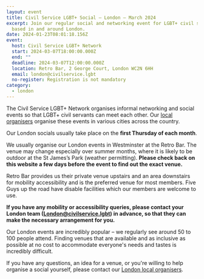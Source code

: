 ```yaml
---
layout: event
title: Civil Service LGBT+ Social – London – March 2024
excerpt: Join our regular social and networking event for LGBT+ civil servants
  based in and around London.
date: 2024-01-23T08:01:18.156Z
event:
  host: Civil Service LGBT+ Network
  start: 2024-03-07T18:00:00.000Z
  end: ""
  deadline: 2024-03-07T12:00:00.000Z
  location: Retro Bar, 2 George Court, London WC2N 6HH
  email: london@civilservice.lgbt
  no-register: Registration is not mandatory
category:
  - london
---
```

The Civil Service LGBT+ Network organises informal networking and social events so that LGBT+ civil servants can meet each other. Our [local organisers](/team) organise these events in various cities across the country.

Our London socials usually take place on the **first Thursday of each month**.

We usually organise our London events in Westminster at the Retro Bar. The venue may change especially over summer months, where it is likely to be outdoor at the St James’s Park (weather permitting). **Please check back on this website a few days before the event to find out the exact venue.**

Retro Bar provides us their private venue upstairs and an area downstairs for mobility accessibility and is the preferred venue for most members. Five Guys up the road have disable facilities which our members are welcome to use. 

**If you have any mobility or accessibility queries, please contact your London team ([London@civilservice.lgbt](London@civilservice.lgbt)) in advance, so that they can make the necessary arrangement for you.**

Our London events are incredibly popular – we regularly see around 50 to 100 people attend. Finding venues that are available and as inclusive as possible at no cost to accommodate everyone's needs and tastes is incredibly difficult.

If you have any questions, an idea for a venue, or you're willing to help organise a social yourself, please contact our [London local organisers](/team).